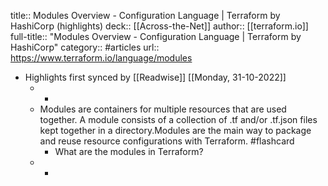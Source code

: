 title:: Modules Overview - Configuration Language | Terraform by HashiCorp (highlights)
deck:: [[Across-the-Net]]
author:: [[terraform.io]]
full-title:: "Modules Overview - Configuration Language | Terraform by HashiCorp"
category:: #articles
url:: https://www.terraform.io/language/modules

- Highlights first synced by [[Readwise]] [[Monday, 31-10-2022]]
	- -
	- Modules are containers for multiple resources that are used together. A module
	  consists of a collection of .tf and/or .tf.json files kept together in a
	  directory.Modules are the main way to package and reuse resource configurations with
	  Terraform. #flashcard
		- What are the modules in Terraform?
	- -